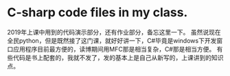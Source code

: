 # C-sharp code files in my class.
2019年上课中用到的代码演示部分，还有作业部分，备忘这里一下。
虽然说现在全民python，但是既然接了这门课，就好好讲一下，C#毕竟是windows下开发窗口应用程序目前最方便的，读博期间用MFC那是相当复杂，C#那是相当方便。
有些代码是书上配套的，我就不发了，发的基本上是自己从新写的，上课讲到的知识点。
